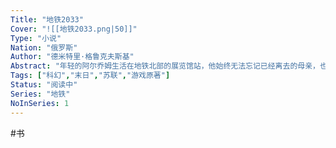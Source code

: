 ```yaml
---
Title: "地铁2033"
Cover: "![[地铁2033.png|50]]"
Type: "小说"
Nation: "俄罗斯"
Author: "德米特里·格鲁克夫斯基"
Abstract: "年轻的阿尔乔姆生活在地铁北部的展览馆站，他始终无法忘记已经离去的母亲，也热衷于幻想战前世界的模样。随着神秘生物“黑暗族”的威胁日益加剧，为挽救家园，阿尔乔姆接受了向其他站台求援的重任。他踏上了穿越整个地铁网的旅途，而人类的最终命运也渐渐从黑暗中浮现……"
Tags: ["科幻","末日","苏联","游戏原著"]
Status: "阅读中"
Series: "地铁"
NoInSeries: 1
---
```


#书 
